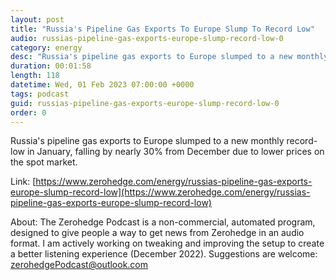 ```yaml
---
layout: post
title: "Russia's Pipeline Gas Exports To Europe Slump To Record Low"
audio: russias-pipeline-gas-exports-europe-slump-record-low-0
category: energy
desc: "Russia's pipeline gas exports to Europe slumped to a new monthly record-low in January, falling by nearly 30% from December due to lower prices on the spot market."
duration: 00:01:58
length: 118
datetime: Wed, 01 Feb 2023 07:00:00 +0000
tags: podcast
guid: russias-pipeline-gas-exports-europe-slump-record-low-0
order: 0
---
```

Russia's pipeline gas exports to Europe slumped to a new monthly record-low in January, falling by nearly 30% from December due to lower prices on the spot market.

Link: [https://www.zerohedge.com/energy/russias-pipeline-gas-exports-europe-slump-record-low](https://www.zerohedge.com/energy/russias-pipeline-gas-exports-europe-slump-record-low)

About: The Zerohedge Podcast is a non-commercial, automated program, designed to give people a way to get news from Zerohedge in an audio format.  I am actively working on tweaking and improving the setup to create a better listening experience (December 2022).  Suggestions are welcome: [zerohedgePodcast@outlook.com](mailto:zerohedgePodcast@outlook.com)